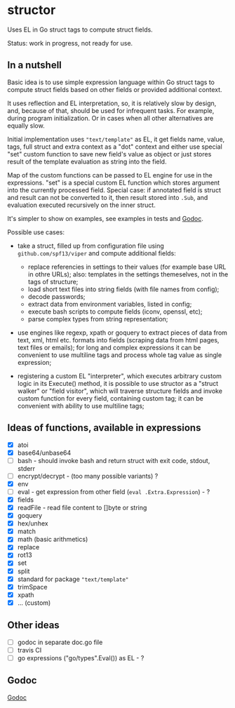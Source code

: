 # structor
Uses EL in Go struct tags to compute struct fields.

Status: work in progress, not ready for use.

## In a nutshell

Basic idea is to use simple expression language within Go struct tags to
compute struct fields based on other fields or provided additional context.

It uses reflection and EL interpretation, so, it is relatively slow by design,
and, because of that, should be used for infrequent tasks. For example, during
program initialization. Or in cases when all other alternatives are equally
slow.

Initial implementation uses `"text/template"` as EL, it get fields name, value,
tags, full struct and extra context as a "dot" context and either use special
"set" custom function to save new field's value as object or just stores result
of the template evaluation as string into the field.

Map of the custom functions can be passed to EL engine for use in the
expressions.  "set" is a special custom EL function which stores argument into
the currently processed field. Special case: if annotated field is struct and
result can not be converted to it, then result stored into `.Sub`, and
evaluation executed recursively on the inner struct.

It's simpler to show on examples, see examples in tests and
[Godoc](http://godoc.org/github.com/nikolay-turpitko/structor).

Possible use cases:

- take a struct, filled up from configuration file using
  `github.com/spf13/viper` and compute additional fields:

  * replace referencies in settings to their values (for example base URL in
    othre URLs); also: templates in the settings themeselves, not in the tags
    of structure;
  * load short text files into string fields (with file names from config);
  * decode passwords;
  * extract data from environment variables, listed in config;
  * execute bash scripts to compute fields (iconv, openssl, etc);
  * parse complex types from string representation;

- use engines like regexp, xpath or goquery to extract pieces of data from
  text, xml, html etc. formats into fields (scraping data from html pages, text
  files or emails); for long and complex expressions it can be convenient to
  use multiline tags and process whole tag value as single expression;

- registering a custom EL "interpreter", which executes arbitrary custom logic
  in its Execute() method, it is possible to use structor as a "struct walker"
  or "field visitor", which will traverse structure fields and invoke custom
  function for every field, containing custom tag; it can be convenient with
  ability to use multiline tags;

## Ideas of functions, available in expressions

- [x] atoi
- [x] base64/unbase64
- [ ] bash - should invoke bash and return struct with exit code, stdout,
  stderr
- [ ] encrypt/decrypt - (too many possible variants) ?
- [x] env
- [ ] eval - get expression from other field (`eval .Extra.Expression`) - ?
- [x] fields
- [x] readFile - read file content to []byte or string
- [x] goquery
- [x] hex/unhex
- [x] match
- [x] math (basic arithmetics)
- [x] replace
- [x] rot13
- [x] set
- [x] split
- [x] standard for package `"text/template"`
- [x] trimSpace
- [x] xpath
- [x] ... (custom)

## Other ideas

- [ ] godoc in separate doc.go file
- [ ] travis CI
- [ ] go expressions ("go/types".Eval()) as EL - ?

## Godoc

[Godoc](http://godoc.org/github.com/nikolay-turpitko/structor)
